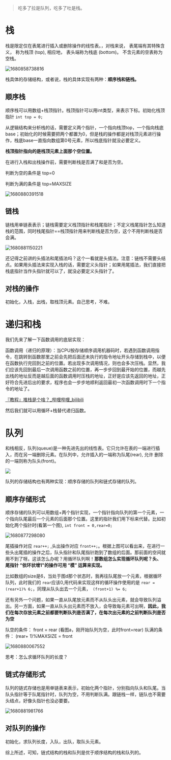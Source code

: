 > 吃多了拉是队列，吃多了吐是栈。

# 栈

栈是限定仅在表尾进行插入或删除操作的线性表。，对栈来说， 表尾端有其特殊含义， 称为栈顶 (top), 相应地， 表头端称为栈底 (bottom)。 不含元素的空表称为空栈。

![1680858738816](1.栈和队列.assets/1680858738816.png)

栈具体的存储结构，或者说，栈的具体实现有两种：**顺序栈和链栈。**

## 顺序栈

顺序栈可以用数组+栈顶指针。栈顶指针可以用int类型，来表示下标。初始化栈顶指针 `int top = 0;`

从逻辑结构来分析栈的话，需要定义两个指针，一个指向栈顶top，一个指向栈底base；初始化的时候需要把两个都置为0，但是栈的操作都是对栈顶元素进行操作，栈底base一直指向数组第0号元素，所以栈底指针就没必要定义。

**栈顶指针指向的是栈顶元素上面那个空位置。**

在进行入栈和出栈操作前，需要判断栈是否满了和是否为空。

判断为空的条件是 top=0

判断为满的条件是 top=MAXSIZE

![1680880391518](1.栈和队列.assets/1680880391518.png)

## 链栈

链栈用单链表表示；链栈需要定义栈顶指针和栈尾指针；不定义栈尾指针怎么知道栈的范围，同时栈尾指针==栈顶指针用来判断栈是否为空，这个不用判断栈是否会满。

![1680881150221](1.栈和队列.assets/1680881150221.png)

还记得之前讲的头插法和尾插法吗？这个一看就是头插法。注意：链栈不需要头结点。如果用头插法来实现入栈的话，需要定义头指针；如果用尾插法，我们直接把栈底指针当作头指针就可以了，就没必要定义头指针了。



## 对栈的操作

初始化，入栈，出栈，取栈顶元素。自己思考，不难。



# 递归和栈

我们先来了解一下函数调用的底层实现：

函数调用（递归的原理）：当CPU按存储顺序调用机器码时，若遇到函数调用指令，在跳转到函数那里之前会先把后面还未执行的指令地址开头存储到栈中，以便在函数执行完回到之前的位置。若出现多次调用情况，则也会多次压栈。显然，我们应该先回到最后一次调用函数之前的位置，再一步步回到最开始的位置，而越先出栈的地址反而是越后面的函数调用时压栈的地址，正好是应该先返回的地址，正好符合先进后出的要求，程序也会一步步地顺利返回最初一次函数调用时下一个指令的地址了。

[『教程』堆栈是个啥？_哔哩哔哩_bilibili](https://www.bilibili.com/video/BV1P44y1q7uL/?spm_id_from=333.788&vd_source=5a374f315281b0338a0b7fd69b8b8e98)



然后我们就可以用循环+栈替代递归函数。





# 队列

和栈相反，队列(queue)是一种先进先出的线性表。它只允许在表的一端进行插入，而在另一端删除元素。在队列中，允许插入的一端称为队尾(rear), 允许 删除的一端则称为队头(front)。

![](1.栈和队列.assets/1680858843162.png)

队列的存储结构也有两种实现：顺序存储的队列和链式存储的队列。

## 顺序存储形式

顺序存储的队列可以用数组+两个指针实现，一个指针指向队列的第一个元素，一个指向队尾最后一个元素的后面那个位置。这里的指针我们用下标来代替。比如初始化两个指针时(看第一个图), `int front = 0,rear=0;`

![1680877298080](1.栈和队列.assets/1680877298080.png)

尾插操作对应 `rear++;` ,头出操作对应 `front++;`。根据上图可以看出来，在进行一些头出尾插的操作之后，队头指针和队尾指针跑到了数组的后面。那前面的空间就用不到了呀。这该怎么办呢？用循环队列啊！**那数组怎么实现循环队列呢？头、 尾指针 “依环状增1"的操作可用 “模” 运算来实现。**

比如数组的size是6，当处于图d那个状态时，我再往队尾放一个元素，根据循环队列，此时我们的 `rear`应该0,用代码来实现这样的循环操作使用的是 `rear = (rear+1)% 6;`，同理从队头出去一个元素，` (front+1) %= 6;`

还有另外一个问题，如果一直从队尾放元素而不从队头出元素，就会导致队列溢出。另一方面，如果一直从队头出元素而不放入，会导致每元素可出啊，**因此，我们在每次存放元素之前都要判断队列是否满了，在每次出元素的之前判断队列是否为空**

队空的条件： front = rear   (看图a，刚开始队列为空，此时front=rear)
队满的条件： (rear+ 1)%MAXSIZE = front

![1680880067552](1.栈和队列.assets/1680880067552.png)

思考：怎么求循环队列的长度？



##  链式存储形式

队列的链式存储也是用单链表来表示，初始化两个指针，分别指向队头和队尾。当队头指针等于队尾指针时，队列为空，不用判断队满。跟链栈一样，链队也不需要头结点，好像头指针也没必要要。

![1680881981766](1.栈和队列.assets/1680881981766.png)

## 对队列的操作

初始化，求队列长度，入队，出队，取队头元素。





综上所述，可知，链式结构的栈和队列是优于顺序结构的栈和队列的。





